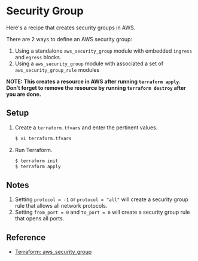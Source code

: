# Security Group

Here's a recipe that creates security groups in AWS. 

There are 2 ways to define an AWS security group:

1. Using a standalone `aws_security_group` module with embedded `ingress` and `egress` blocks.
1. Using a `aws_security_group` module with associated a set of `aws_security_group_rule` modules

**NOTE: This creates a resource in AWS after running `terraform apply`. Don't forget to remove the resource by running `terraform destroy` after you are done.**

## Setup
   
1. Create a `terraform.tfvars` and enter the pertinent values.

   ```bash
   $ vi terraform.tfvars
   ```   
   
1. Run Terraform.

   ```bash
   $ terraform init
   $ terraform apply
   ```

## Notes

1. Setting `protocol = -1` or `protocol = "all"` will create a security group rule that allows all network protocols.
1. Setting `from_port = 0` and `to_port = 0` will create a security group rule that opens all ports.

## Reference

* [Terraform: aws_security_group](https://registry.terraform.io/providers/hashicorp/aws/latest/docs/resources/security_group)
